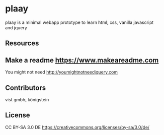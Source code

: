 # plaay
plaay is a minimal webapp prototype to learn html, css, vanilla javascript and jquery

## Resources
Make a readme
https://www.makeareadme.com
-
You might not need
http://youmightnotneedjquery.com

## Contributors
vist gmbh, königstein

## License
CC BY-SA 3.0 DE
https://creativecommons.org/licenses/by-sa/3.0/de/
